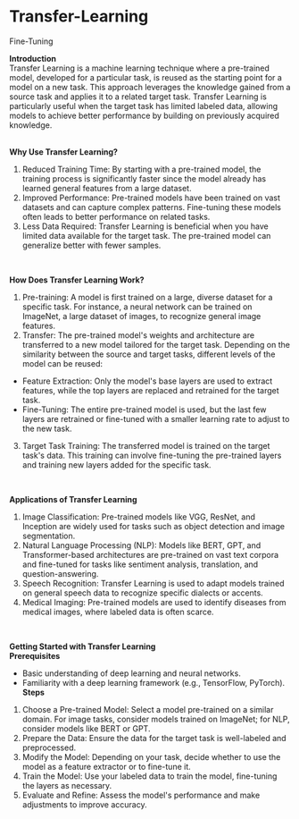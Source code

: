 # Transfer-Learning
Fine-Tuning
<br/>

**Introduction** <br/>
Transfer Learning is a machine learning technique where a pre-trained model, developed for a particular task, is reused as the starting point for a model on a new task. This approach leverages the knowledge gained from a source task and applies it to a related target task. Transfer Learning is particularly useful when the target task has limited labeled data, allowing models to achieve better performance by building on previously acquired knowledge. <br/>
<br/>

**Why Use Transfer Learning?** <br/>
1. Reduced Training Time: By starting with a pre-trained model, the training process is significantly faster since the model already has learned general features from a large dataset.
2. Improved Performance: Pre-trained models have been trained on vast datasets and can capture complex patterns. Fine-tuning these models often leads to better performance on related tasks.
3. Less Data Required: Transfer Learning is beneficial when you have limited data available for the target task. The pre-trained model can generalize better with fewer samples. <br/>
<br/>

**How Does Transfer Learning Work?** <br/>
1. Pre-training: A model is first trained on a large, diverse dataset for a specific task. For instance, a neural network can be trained on ImageNet, a large dataset of images, to recognize general image features.
2. Transfer: The pre-trained model's weights and architecture are transferred to a new model tailored for the target task. Depending on the similarity between the source and target tasks, different levels of the model can be reused:
* Feature Extraction: Only the model's base layers are used to extract features, while the top layers are replaced and retrained for the target task.
* Fine-Tuning: The entire pre-trained model is used, but the last few layers are retrained or fine-tuned with a smaller learning rate to adjust to the new task.
3. Target Task Training: The transferred model is trained on the target task's data. This training can involve fine-tuning the pre-trained layers and training new layers added for the specific task. <br/>
<br/>

**Applications of Transfer Learning** <br/>
1. Image Classification: Pre-trained models like VGG, ResNet, and Inception are widely used for tasks such as object detection and image segmentation.
2. Natural Language Processing (NLP): Models like BERT, GPT, and Transformer-based architectures are pre-trained on vast text corpora and fine-tuned for tasks like sentiment analysis, translation, and question-answering.
3. Speech Recognition: Transfer Learning is used to adapt models trained on general speech data to recognize specific dialects or accents.
4. Medical Imaging: Pre-trained models are used to identify diseases from medical images, where labeled data is often scarce. <br/>
<br/>

**Getting Started with Transfer Learning** <br/>
**Prerequisites** <br/>
* Basic understanding of deep learning and neural networks.
* Familiarity with a deep learning framework (e.g., TensorFlow, PyTorch). <br/>
**Steps** <br/>
1. Choose a Pre-trained Model: Select a model pre-trained on a similar domain. For image tasks, consider models trained on ImageNet; for NLP, consider models like BERT or GPT.
2. Prepare the Data: Ensure the data for the target task is well-labeled and preprocessed.
3. Modify the Model: Depending on your task, decide whether to use the model as a feature extractor or to fine-tune it.
4. Train the Model: Use your labeled data to train the model, fine-tuning the layers as necessary.
5. Evaluate and Refine: Assess the model's performance and make adjustments to improve accuracy. <br/>
<br/>
